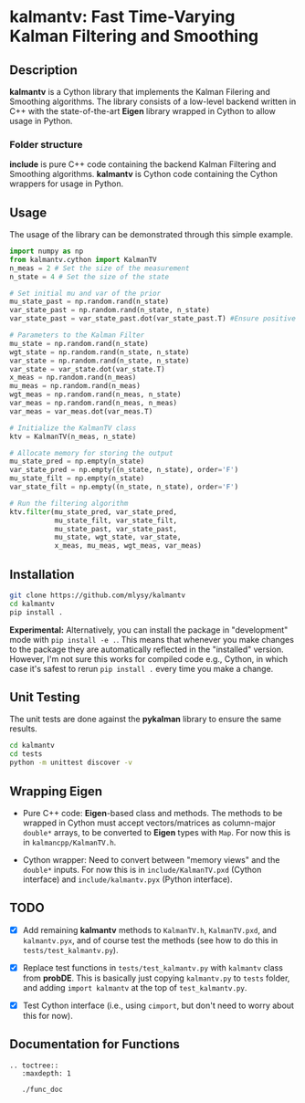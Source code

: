 # **kalmantv**: Fast Time-Varying Kalman Filtering and Smoothing

## Description

**kalmantv** is a Cython library that implements the Kalman Filering and Smoothing algorithms. The library consists of a low-level backend written in C++ with the state-of-the-art **Eigen** library wrapped in Cython to allow usage in Python. 

### Folder structure

**include** is pure C++ code containing the backend Kalman Filtering and Smoothing algorithms.
**kalmantv** is Cython code containing the Cython wrappers for usage in Python.

## Usage

The usage of the library can be demonstrated through this simple example.

```python
import numpy as np
from kalmantv.cython import KalmanTV
n_meas = 2 # Set the size of the measurement
n_state = 4 # Set the size of the state

# Set initial mu and var of the prior
mu_state_past = np.random.rand(n_state) 
var_state_past = np.random.rand(n_state, n_state)
var_state_past = var_state_past.dot(var_state_past.T) #Ensure positive semidefinite

# Parameters to the Kalman Filter
mu_state = np.random.rand(n_state)
wgt_state = np.random.rand(n_state, n_state)
var_state = np.random.rand(n_state, n_state)
var_state = var_state.dot(var_state.T)
x_meas = np.random.rand(n_meas)
mu_meas = np.random.rand(n_meas)
wgt_meas = np.random.rand(n_meas, n_state)
var_meas = np.random.rand(n_meas, n_meas)
var_meas = var_meas.dot(var_meas.T)

# Initialize the KalmanTV class
ktv = KalmanTV(n_meas, n_state)

# Allocate memory for storing the output
mu_state_pred = np.empty(n_state)
var_state_pred = np.empty((n_state, n_state), order='F')
mu_state_filt = np.empty(n_state)
var_state_filt = np.empty((n_state, n_state), order='F')

# Run the filtering algorithm
ktv.filter(mu_state_pred, var_state_pred,
	       mu_state_filt, var_state_filt,
           mu_state_past, var_state_past,
           mu_state, wgt_state, var_state,
           x_meas, mu_meas, wgt_meas, var_meas)
```

## Installation

```bash
git clone https://github.com/mlysy/kalmantv
cd kalmantv
pip install .
```

**Experimental:** Alternatively, you can install the package in "development" mode with `pip install -e .`.  This means that whenever you make changes to the package they are automatically reflected in the "installed" version.  However, I'm not sure this works for compiled code e.g., Cython, in which case it's safest to rerun `pip install .` every time you make a change.

## Unit Testing

The unit tests are done against the **pykalman** library to ensure the same results.
```bash
cd kalmantv
cd tests
python -m unittest discover -v
```

## Wrapping **Eigen**

- Pure C++ code: **Eigen**-based class and methods.  The methods to be wrapped in Cython must accept vectors/matrices as column-major `double*` arrays, to be converted to **Eigen** types with `Map`.  For now this is in `kalmancpp/KalmanTV.h`.

- Cython wrapper: Need to convert between "memory views" and the `double*` inputs.  For now this is in `include/KalmanTV.pxd` (Cython interface) and `include/kalmantv.pyx` (Python interface).

## TODO

- [X] Add remaining **kalmantv** methods to `KalmanTV.h`, `KalmanTV.pxd`, and `kalmantv.pyx`, and of course test the methods (see how to do this in `tests/test_kalmantv.py`).

- [X] Replace test functions in `tests/test_kalmantv.py` with `kalmantv` class from **probDE**.  This is basically just copying `kalmantv.py` to `tests` folder, and adding `import kalmantv` at the top of `test_kalmantv.py`.

- [X] Test Cython interface (i.e., using `cimport`, but don't need to worry about this for now). 

## Documentation for Functions

```eval_rst
.. toctree::
   :maxdepth: 1

   ./func_doc
```
